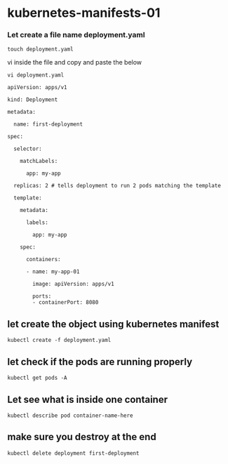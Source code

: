 # kubernetes-manifests-01
### Let create a file name deployment.yaml
```
touch deployment.yaml
```
vi inside the file and copy and paste the below
```
vi deployment.yaml
```
```
apiVersion: apps/v1

kind: Deployment

metadata:

  name: first-deployment

spec:

  selector:

    matchLabels:

      app: my-app

  replicas: 2 # tells deployment to run 2 pods matching the template

  template:

    metadata:

      labels:

        app: my-app

    spec:

      containers:

      - name: my-app-01

        image: apiVersion: apps/v1

        ports:
        - containerPort: 8080
  ```
  ## let create the object using kubernetes manifest
  ```
  kubectl create -f deployment.yaml
  ```
  ## let check if the pods are running properly
  ```
  kubectl get pods -A
  ```
  ## Let see what is inside one container
  ```
  kubectl describe pod container-name-here
  ```
  
  ## make sure you destroy at the end
  ```
  kubectl delete deployment first-deployment
  ```
